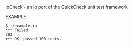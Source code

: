 IoCheck - an Io port of the QuickCheck unit test framework

EXAMPLE

	$ ./example.io 
	*** Failed!
	203
	+++ OK, passed 100 tests.